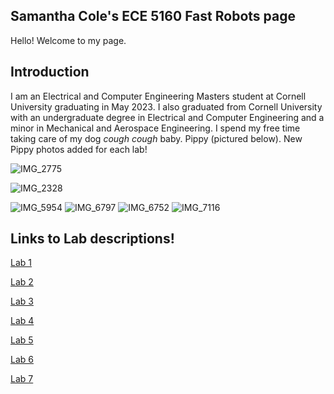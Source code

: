 ## Samantha Cole's ECE 5160 Fast Robots page

Hello! Welcome to my page.

## Introduction
 I am an Electrical and Computer Engineering Masters student at Cornell University graduating in May 2023. I also graduated from Cornell University with an undergraduate degree in Electrical and Computer Engineering and a minor in Mechanical and Aerospace Engineering. I spend my free time taking care of my dog *cough cough* baby. Pippy (pictured below). New Pippy photos added for each lab!
 
  ![IMG_2775](https://user-images.githubusercontent.com/89661904/214730730-d60caf5c-b0bf-4d89-b226-8615c8dac019.jpg)
 
 ![IMG_2328](https://user-images.githubusercontent.com/89661904/214730699-56bb26f3-8193-4309-9473-a1563abff6a7.jpeg)

 ![IMG_5954](https://user-images.githubusercontent.com/89661904/214730717-72c56a1a-c6c4-4ead-9800-c2e10270217f.jpg)
![IMG_6797](https://user-images.githubusercontent.com/89661904/218489172-56bed31f-e0f4-4304-a221-d0a854ffd7d4.jpg)
![IMG_6752](https://user-images.githubusercontent.com/89661904/218489191-92a39a97-ee47-4088-87af-5aa15dd23943.jpg)
![IMG_7116](https://user-images.githubusercontent.com/89661904/224583416-53fe4bf9-7a6c-4502-9474-79bfa5fcbdc1.jpg)


## Links to Lab descriptions!

[Lab 1](https://samanthaccole243.github.io/FastRobots.github.io/Lab_1.html)

[Lab 2](https://samanthaccole243.github.io/FastRobots.github.io/Lab_2.html)

[Lab 3](https://samanthaccole243.github.io/FastRobots.github.io/Lab_3.html)

[Lab 4](https://samanthaccole243.github.io/FastRobots.github.io/Lab_4.html)

[Lab 5](https://samanthaccole243.github.io/FastRobots.github.io/Lab_5.html)

[Lab 6](https://samanthaccole243.github.io/FastRobots.github.io/Lab_6.html)

[Lab 7](https://samanthaccole243.github.io/FastRobots.github.io/Lab_7.html)
